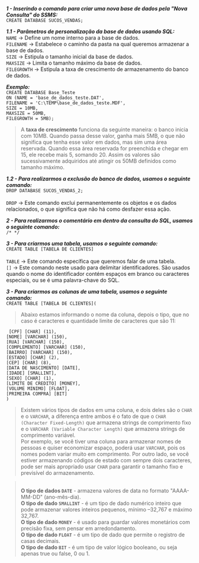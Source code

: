 ***1 - Inserindo o comando para criar uma nova base de dados pela "Nova Consulta" do SSMS:***
<br> `CREATE DATABASE SUCOS_VENDAS;`

***1.1 - Parâmetros de personalização da base de dados usando SQL:***
<br> `NAME` -> Define um nome interno para a base de dados.
<br> `FILENAME` -> Estabelece o caminho da pasta na qual queremos armazenar a base de dados.
<br> `SIZE` -> Estipula o tamanho inicial da base de dados.
<br> `MAXSIZE` -> Limita o tamanho máximo da base de dados.
<br> `FILEGROWTH` -> Estipula a taxa de crescimento de armazenamento do banco de dados.

***Exemplo:***
<br>`CREATE DATABASE Base_Teste`<br>
`ON (NAME = 'base_de_dados_teste.DAT',`<br>
        `FILENAME = 'C:\TEMP\base_de_dados_teste.MDF',`<br>
        `SIZE = 10MB,`<br>
        `MAXSIZE = 50MB,`<br>
        `FILEGROWTH = 5MB);`
>A **taxa de crescimento** funciona da seguinte maneira: o banco inicia com 10MB. Quando passa desse valor, ganha mais 5MB, o que não significa
>que tenha esse valor em dados, mas sim uma área reservada. Quando essa área reservada for preenchida e chegar em 15, ele recebe mais 5, somando 20.
> Assim os valores são sucessivamente adquiridos até atingir os 50MB definidos como tamanho máximo.

***1.2 - Para realizarmos a exclusão do banco de dados, usamos o seguinte comando:***
<br> `DROP DATABASE SUCOS_VENDAS_2;`
<br>
<br> `DROP` -> Este comando exclui permanentemente os objetos e os dados relacionados, o que significa que não há como desfazer essa ação.

***2 - Para realizarmos o comentário em dentro da consulta do SQL, usamos o seguinte comando:***
<br> `/* */`

***3 - Para criarmos uma tabela, usamos o seguinte comando:***
<br> `CREATE TABLE [TABELA DE CLIENTES]`
<br>
<br> `TABLE` -> Este comando específica que queremos falar de uma tabela.
<br> `[]` -> Este comando neste usado para delimitar identificadores. São usados quando o nome do identificador contém espaços em branco ou caracteres especiais, ou se é uma palavra-chave do SQL.

***3 - Para criarmos as colunas de uma tabela, usamos o seguinte comando:***
<br> `CREATE TABLE [TABELA DE CLIENTES](`

>Abaixo estamos informando o nome da coluna, depois o tipo, que no caso é caracteres e quantidade limite de caracteres que são 11:

` [CPF] [CHAR] (11),`
<br>`[NOME] [VARCHAR] (150),`
<br>`[RUA] [VARCHAR] (150),`
<br>`[COMPLEMENTO] [VARCHAR] (150),`
<br>`[BAIRRO] [VARCHAR] (150),`
<br>`[ESTADO] [CHAR] (2),`
<br>`[CEP] [CHAR] (8),`
<br>`[DATA DE NASCIMENTO] [DATE],`
<br>`[IDADE] [SMALLINT],`
<br>`[SEXO] [CHAR] (1),`
<br>`[LIMITE DE CREDITO] [MONEY],`
<br>`[VOLUME MINIMO] [FLOAT],`
<br>`[PRIMEIRA COMPRA] [BIT]`
<br>`)`

>Existem vários tipos de dados em uma coluna, e dois deles são o `CHAR` e o `VARCHAR`, a diferença entre ambos é o fato de que o `CHAR (Character Fixed-Length)` que armazena strings de comprimento fixo e o `VARCHAR (Variable Character Length)` que armazena strings de comprimento variável. 
<br> Por exemplo, se você tiver uma coluna para armazenar nomes de pessoas e quiser economizar espaço, poderá usar `VARCHAR`, pois os nomes podem variar muito em comprimento. Por outro lado, se você estiver armazenando códigos de estado com sempre dois caracteres, pode ser mais apropriado usar `CHAR` para garantir o tamanho fixo e previsível do armazenamento.

><br>**O tipo de dados `DATE`** - armazena valores de data no formato "AAAA-MM-DD" (ano-mês-dia).
><br>**O tipo de dado `SMALLINT`** - é um tipo de dado numérico inteiro que pode armazenar valores inteiros pequenos, mínimo –32,767 e máximo 32,767. 
><br>**O tipo de dado `MONEY`** - é usado para guardar valores monetários com precisão fixa, sem pensar em arredondamento.
><br>**O tipo de dado `FLOAT`** - é um tipo de dado que permite o registro de casas decimais.
><br>**O tipo de dado `BIT`** - é um tipo de valor lógico booleano, ou seja apenas true ou false, 0 ou 1.
